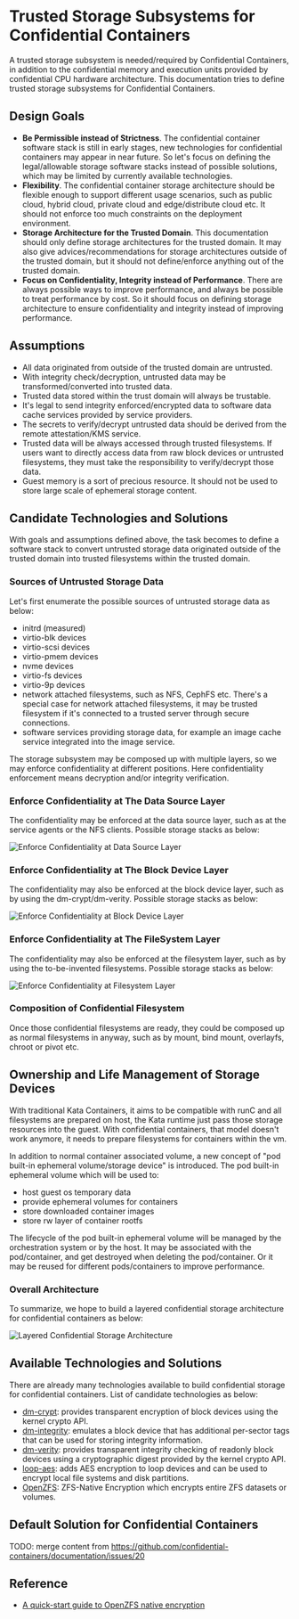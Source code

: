 # Trusted Storage Subsystems for Confidential Containers

A trusted storage subsystem is needed/required by Confidential Containers, in addition to the confidential memory and
execution units provided by confidential CPU hardware architecture. This documentation tries to define trusted storage
subsystems for Confidential Containers.

## Design Goals

- **Be Permissible instead of Strictness**. The confidential container software stack is still in early stages, 
  new technologies for confidential containers may appear in near future. So let's focus on defining the legal/allowable
  storage software stacks instead of possible solutions, which may be limited by currently available technologies.
- **Flexibility**. The confidential container storage architecture should be flexible enough to support different
  usage scenarios, such as public cloud, hybrid cloud, private cloud and edge/distribute cloud etc. It should not
  enforce too much constraints on the deployment environment.
- **Storage Architecture for the Trusted Domain**. This documentation should only define storage architectures
  for the trusted domain. It may also give advices/recommendations for storage architectures outside of the trusted
  domain, but it should not define/enforce anything out of the trusted domain.
- **Focus on Confidentiality, Integrity instead of Performance**. There are always possible ways to improve performance,
  and always be possible to treat performance by cost. So it should focus on defining storage architecture to ensure
  confidentiality and integrity instead of improving performance.

## Assumptions

- All data originated from outside of the trusted domain are untrusted.
- With integrity check/decryption, untrusted data may be transformed/converted into trusted data.
- Trusted data stored within the trust domain will always be trustable.  
- It's legal to send integrity enforced/encrypted data to software data cache services provided by service providers.
- The secrets to verify/decrypt untrusted data should be derived from the remote attestation/KMS service.
- Trusted data will be always accessed through trusted filesystems. If users want to directly access data from raw block
  devices or untrusted filesystems, they must take the responsibility to verify/decrypt those data.
- Guest memory is a sort of precious resource. It should not be used to store large scale of ephemeral storage content.

## Candidate Technologies and Solutions

With goals and assumptions defined above, the task becomes to define a software stack to convert untrusted storage data
originated outside of the trusted domain into trusted filesystems within the trusted domain.

### Sources of Untrusted Storage Data

Let's first enumerate the possible sources of untrusted storage data as below:
- initrd (measured)
- virtio-blk devices
- virtio-scsi devices
- virtio-pmem devices  
- nvme devices
- virtio-fs devices
- virtio-9p devices
- network attached filesystems, such as NFS, CephFS etc. There's a special case for network attached filesystems, it may
  be trusted filesystem if it's connected to a trusted server through secure connections.
- software services providing storage data, for example an image cache service integrated into the image service.  

The storage subsystem may be composed up with multiple layers, so we may enforce confidentiality at different positions.
Here confidentiality enforcement means decryption and/or integrity verification.

### Enforce Confidentiality at The Data Source Layer

The confidentiality may be enforced at the data source layer, such as at the service agents or the NFS clients.
Possible storage stacks as below:

![Enforce Confidentiality at Data Source Layer](images/storage-enforce-confidentiality-at-source.png)

### Enforce Confidentiality at The Block Device Layer

The confidentiality may also be enforced at the block device layer, such as by using the dm-crypt/dm-verity.
Possible storage stacks as below:

![Enforce Confidentiality at Block Device Layer](images/storage-enforce-confidentiality-at-blockdev.png)

### Enforce Confidentiality at The FileSystem Layer

The confidentiality may also be enforced at the filesystem layer, such as by using the to-be-invented filesystems.
Possible storage stacks as below:

![Enforce Confidentiality at Filesystem Layer](images/storage-enforce-confidentiality-at-fs.png)

### Composition of Confidential Filesystem

Once those confidential filesystems are ready, they could be composed up as normal filesystems in anyway, such as by
mount, bind mount, overlayfs, chroot or pivot etc.

## Ownership and Life Management of Storage Devices

With traditional Kata Containers, it aims to be compatible with runC and all filesystems are prepared on host, 
the Kata runtime just pass those storage resources into the guest. With confidential containers, that model doesn't
work anymore, it needs to prepare filesystems for containers within the vm.

In addition to normal container associated volume, a new concept of "pod built-in ephemeral volume/storage device" 
is introduced. The pod built-in ephemeral volume  which will be used to:
- host guest os temporary data 
- provide ephemeral volumes for containers
- store downloaded container images
- store rw layer of container rootfs

The lifecycle of the pod built-in ephemeral volume will be managed by the orchestration system or by the host.
It may be associated with the pod/container, and get destroyed when deleting the pod/container. Or it may be reused
for different pods/containers to improve performance.

### Overall Architecture

To summarize, we hope to build a layered confidential storage architecture for confidential containers as below:

![Layered Confidential Storage Architecture](images/storage-layerd-arch.png)

## Available Technologies and Solutions

There are already many technologies available to build confidential storage for confidential containers.
List of candidate technologies as below:
- [dm-crypt](https://www.kernel.org/doc/html/latest/admin-guide/device-mapper/dm-crypt.html): provides transparent
  encryption of block devices using the kernel crypto API.
- [dm-integrity](https://www.kernel.org/doc/html/latest/admin-guide/device-mapper/dm-integrity.html): emulates a block
  device that has additional per-sector tags that can be used for storing integrity information.
- [dm-verity](https://www.kernel.org/doc/html/latest/admin-guide/device-mapper/verity.html): provides transparent
  integrity checking of readonly block devices using a cryptographic digest provided by the kernel crypto API.
- [loop-aes](https://sourceforge.net/projects/loop-aes/): adds AES encryption to loop devices and can be used to
  encrypt local file systems and disk partitions.
- [OpenZFS](https://openzfs.org/wiki/Main_Page): ZFS-Native Encryption which encrypts entire ZFS datasets or volumes.

## Default Solution for Confidential Containers

TODO: merge content from https://github.com/confidential-containers/documentation/issues/20

## Reference

- [A quick-start guide to OpenZFS native encryption](https://arstechnica.com/gadgets/2021/06/a-quick-start-guide-to-openzfs-native-encryption/)
